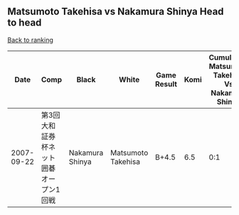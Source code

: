 ## Matsumoto Takehisa vs Nakamura Shinya Head to head

[Back to ranking](../../index.md)




| **Date** | **Comp** | **Black** | **White** | **Game Result** | **Komi** | **Cumulative Matsumoto Takehisa Vs Nakamura Shinya** | **Matsumoto Takehisa Streak** | **Nakamura Shinya Streak** | 
| --- | --- | --- | --- | --- | --- | --- | --- | --- |
| 2007-09-22 | 第3回大和証券杯ネット囲碁オープン1回戦 | Nakamura Shinya | Matsumoto Takehisa | B+4.5 | 6.5 | 0:1 | 0 | 1 |




